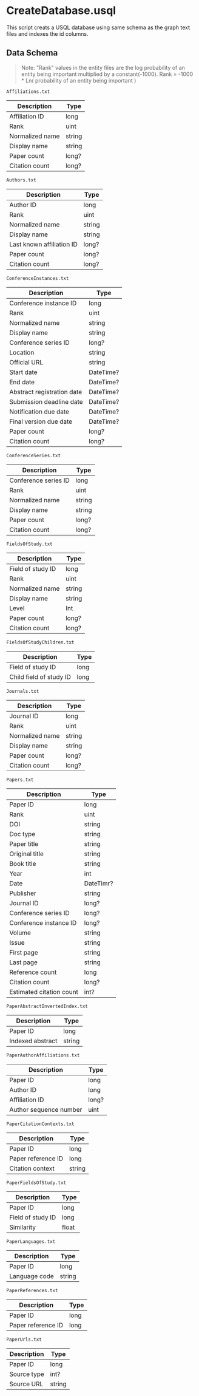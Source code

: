 # CreateDatabase.usql

This script creats a USQL database using same schema as the graph text files and indexes the id columns.

## Data Schema

> Note: &quot;Rank&quot; values in the entity files are the log probability of an entity being important multiplied by a constant(-1000).
>Rank = -1000 \* Ln( probability of an entity being important )

`Affiliations.txt`

| **Description** | **Type** |
| --- | --- |
| Affiliation ID | long |
| Rank | uint |
| Normalized name | string |
| Display name | string |
| Paper count | long? |
| Citation count | long? |

`Authors.txt`

| **Description** | **Type** |
| --- | --- |
| Author ID | long |
| Rank | uint |
| Normalized name | string |
| Display name | string |
| Last known affiliation ID | long? |
| Paper count | long? |
| Citation count | long? |

`ConferenceInstances.txt`

| **Description** | **Type** |
| --- | --- |
| Conference instance ID | long |
| Rank | uint |
| Normalized name | string |
| Display name | string |
| Conference series ID | long? |
| Location | string |
| Official URL | string |
| Start date | DateTime? |
| End date | DateTime? |
| Abstract registration date | DateTime? |
| Submission deadline date | DateTime? |
| Notification due date | DateTime? |
| Final version due date | DateTime? |
| Paper count | long? |
| Citation count | long? |

`ConferenceSeries.txt`

| **Description** | **Type** |
| --- | --- |
| Conference series ID | long |
| Rank | uint |
| Normalized name | string |
| Display name | string |
| Paper count | long? |
| Citation count | long? |

`FieldsOfStudy.txt`

| **Description** | **Type** |
| --- | --- |
| Field of study ID | long |
| Rank | uint |
| Normalized name | string |
| Display name | string |
| Level | Int |
| Paper count | long? |
| Citation count | long? |

`FieldsOfStudyChildren.txt`

| **Description** | **Type** |
| --- | --- |
| Field of study ID | long |
| Child field of study ID | long |

`Journals.txt`

| **Description** | **Type** |
| --- | --- |
| Journal ID | long |
| Rank | uint |
| Normalized name | string |
| Display name | string |
| Paper count | long? |
| Citation count | long? |

`Papers.txt`

| **Description** | **Type** |
| --- | --- |
| Paper ID | long |
| Rank | uint |
| DOI | string |
| Doc type | string |
| Paper title | string |
| Original title | string |
| Book title | string |
| Year | int |
| Date | DateTimr? |
| Publisher | string |
| Journal ID | long? |
| Conference series ID | long? |
| Conference instance ID | long? |
| Volume | string |
| Issue | string |
| First page | string |
| Last page | string |
| Reference count | long |
| Citation count | long? |
| Estimated citation count | int? |

`PaperAbstractInvertedIndex.txt`

| **Description** | **Type** |
| --- | --- |
| Paper ID | long |
| Indexed abstract | string |

`PaperAuthorAffiliations.txt`

| **Description** | **Type** |
| --- | --- |
| Paper ID | long |
| Author ID | long |
| Affiliation ID | long? |
| Author sequence number | uint |

`PaperCitationContexts.txt`

| **Description** | **Type** |
| --- | --- |
| Paper ID | long |
| Paper reference ID | long |
| Citation context | string |

`PaperFieldsOfStudy.txt`

| **Description** | **Type** |
| --- | --- |
| Paper ID | long |
| Field of study ID | long |
| Similarity | float |

`PaperLanguages.txt`

| **Description** | **Type** |
| --- | --- |
| Paper ID | long |
| Language code | string |

`PaperReferences.txt`

| **Description** | **Type** |
| --- | --- |
| Paper ID | long |
| Paper reference ID | long |

`PaperUrls.txt`

| **Description** | **Type** |
| --- | --- |
| Paper ID | long |
| Source type | int? |
| Source URL | string |